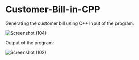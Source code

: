 # Customer-Bill-in-CPP
Generating the customer bill  using C++
Input of the program:

![Screenshot (104)](https://user-images.githubusercontent.com/99081628/206736926-d341ef9b-0d2b-4c64-b5c9-2266129f638b.png)


Output of the program:

![Screenshot (102)](https://user-images.githubusercontent.com/99081628/206736958-e4c123d4-acb6-4edd-b29e-acf8fdf7828e.png)

